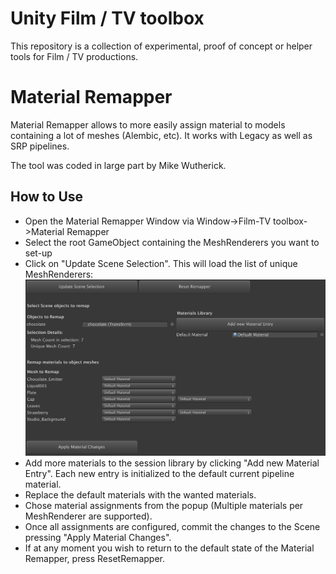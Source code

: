 Unity Film / TV toolbox
=========================

This repository is a collection of experimental, proof of concept or helper tools for Film / TV productions.
 

Material Remapper
=========================
Material Remapper allows to more easily assign material to models containing a lot of meshes (Alembic, etc).
It works with Legacy as well as SRP pipelines.

The tool was coded in large part by Mike Wutherick.

How to Use
----------------------
* Open the Material Remapper Window via Window->Film-TV toolbox->Material Remapper
* Select the root GameObject containing the MeshRenderers you want to set-up
* Click on "Update Scene Selection". This will load the list of unique MeshRenderers: ![import settings](images/WindowPopulated.png)
* Add more materials to the session library by clicking "Add new Material Entry". Each new entry is initialized to the default current pipeline material.
* Replace the default materials with the wanted materials.
* Chose material assignments from the popup (Multiple materials per MeshRenderer are supported). 
* Once all assignments are configured, commit the changes to the Scene pressing "Apply Material Changes".
* If at any moment you wish to return to the default state of the Material Remapper, press ResetRemapper.
